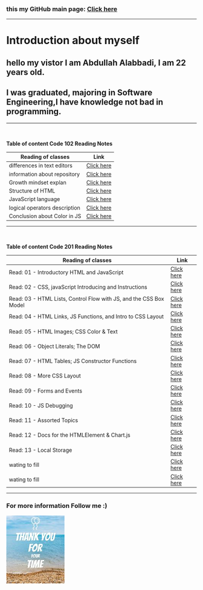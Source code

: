 ### this my GitHub main page: [Click here](https://github.com/Abdullah-Alabbadi)

---

# **Introduction about myself**

## hello my vistor I am Abdullah Alabbadi, I am 22 years old.

## I was graduated, majoring in Software Engineering,I have knowledge not bad in programming.

---

<br>

**Table of content Code 102 Reading Notes**

| Reading of classes            | Link                           |
| ----------------------------- | ------------------------------ |
| differences in text editors   | [Click here](Code102/read.md)  |
| information about repository  | [Click here](Code102/read1.md) |
| Growth mindset explan         | [Click here](Code102/read2.md) |
| Structure of HTML             | [Click here](Code102/read3.md) |
| JavaScript language           | [Click here](Code102/read4.md) |
| logical operators description | [Click here](Code102/read5.md) |
| Conclusion about Color in JS  | [Click here](Code102/read6.md) |

---

<br>

**Table of content Code 201 Reading Notes**

| Reading of classes                                                 | Link                              |
| ------------------------------------------------------------------ | --------------------------------- |
| Read: 01 - Introductory HTML and JavaScript                        | [Click here](Code201/class-01.md) |
| Read: 02 - CSS, javaScript Introducing and Instructions            | [Click here](Code201/class-02.md) |
| Read: 03 - HTML Lists, Control Flow with JS, and the CSS Box Model | [Click here](Code201/class-03.md) |
| Read: 04 - HTML Links, JS Functions, and Intro to CSS Layout       | [Click here](Code201/class-04.md) |
| Read: 05 - HTML Images; CSS Color & Text                           | [Click here](Code201/class-05.md) |
| Read: 06 - Object Literals; The DOM                                | [Click here](Code201/class-06.md) |
| Read: 07 - HTML Tables; JS Constructor Functions                   | [Click here](Code201/class-07.md) |
| Read: 08 - More CSS Layout                                         | [Click here](Code201/class-08.md) |
| Read: 09 - Forms and Events                                        | [Click here](Code201/class-09.md) |
| Read: 10 - JS Debugging                                            | [Click here](Code201/class-10.md) |
| Read: 11 - Assorted Topics                                         | [Click here](Code201/class-11.md) |
| Read: 12 - Docs for the HTMLElement & Chart.js                     | [Click here](Code201/class-12.md) |
| Read: 13 - Local Storage                                           | [Click here](Code201/class-13.md) |
| wating to fill                                                     | [Click here](Code201/class-14.md) |
| wating to fill                                                     | [Click here](Code201/class-15.md) |

---

### For more information Follow me :)

![thankyou photo](Code102/thankYou.jpg)
